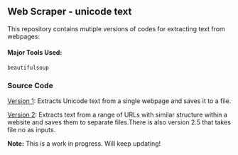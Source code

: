 ## Web Scraper - unicode text
This repository contains mutiple versions of codes for extracting text from webpages:


#### Major Tools Used: 
`beautifulsoup` 

### Source Code

[Version 1](https://github.com/galax19ksh/WebScraper/tree/main/version1): Extracts Unicode text from a single webpage and saves it to a file.

[Version 2](https://github.com/galax19ksh/WebScraper/tree/main/version2): Extracts text from a range of URLs with similar structure within a website and saves them to separate files.There is also version 2.5 that takes file no as inputs.

**Note:** This is a work in progress. Will keep updating!
